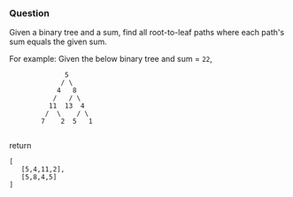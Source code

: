 ### Question

Given a binary tree and a sum, find all root-to-leaf paths where each path's sum equals the given sum.

For example:
Given the below binary tree and sum = `22`,

```
              5
             / \
            4   8
           /   / \
          11  13  4
         /  \    / \
        7    2  5   1
        
```
return

```
[
   [5,4,11,2],
   [5,8,4,5]
]

```
